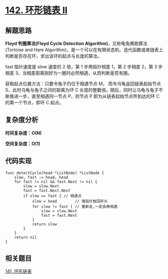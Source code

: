 # [142. 环形链表 II](https://leetcode-cn.com/problems/linked-list-cycle-ii/)

## 解题思路

**Floyd 判圈算法(Floyd Cycle Detection Algorithm)**，又称龟兔赛跑算法(Tortoise and Hare Algorithm)，是一个可以在有限状态机、迭代函数或者链表上判断是否存在环，求出该环的起点与长度的算法。

fast 指针速度是 slow 速度的 2 倍，第 1 步两指针相差 1，第 2 步相差 2，第 3 步相差 3，当相差距离刚好为一圈时必然相遇，从而判断是否有圈。

获取起点位置方法：只要令兔子仍位于相遇节点 M， 而令乌龟返回链表起始节点 S，此时乌龟与兔子之间的距离为环 C 长度的整数倍。随后，同时让乌龟与兔子不断推进一步，直至相遇同一节点 P，则节点 P 即为从链表起始节点所到达的环 C 的第一个节点，即环 C 起点。

## 复杂度分析

**时间复杂度：O(N)**

**空间复杂度：O(1)** 

## 代码实现

```golang
func detectCycle(head *ListNode) *ListNode {
	slow, fast := head, head
	for fast != nil && fast.Next != nil {
		slow = slow.Next
		fast = fast.Next.Next
		if slow == fast { // 相遇点
			slow = head        // 慢指针放回开头
			for slow != fast { // 重新走,一定会再相遇
				slow = slow.Next
				fast = fast.Next
			}
			return slow
		}
	}
	return nil
}
```

## 相关题目

[141. 环形链表](https://github.com/WTongStudio/LeetCode/blob/master/数据结构/链表/141.%20环形链表.md)